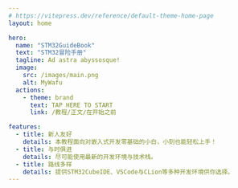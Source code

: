 ```yaml
---
# https://vitepress.dev/reference/default-theme-home-page
layout: home

hero:
  name: "STM32GuideBook"
  text: "STM32冒险手册"
  tagline: Ad astra abyssosque!
  image:
    src: /images/main.png
    alt: MyWafu
  actions:
    - theme: brand
      text: TAP HERE TO START
      link: /教程/正文/在开始之前

features:
  - title: 新人友好
    details: 本教程面向对嵌入式开发零基础的小白，小刻也能轻松上手！
  - title: 与时俱进
    details: 尽可能使用最新的开发环境与技术栈。
  - title: 路线多样
    details: 提供STM32CubeIDE、VSCode与CLion等多种开发环境供你选择。
---
```

